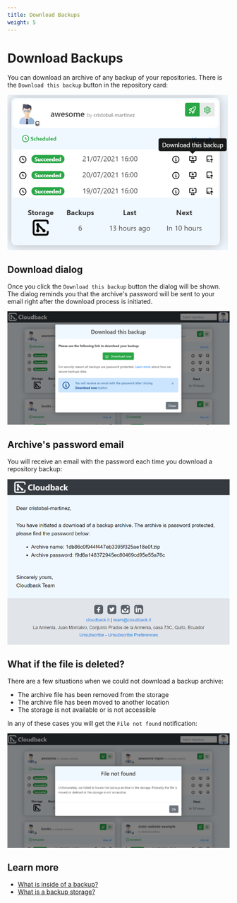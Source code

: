 ```yaml
---
title: Download Backups
weight: 5
---
```


# Download Backups

You can download an archive of any backup of your repositories. There is the `Download this backup` button in the repository card:

<img src="/static/features/download-this-backup.png" alt="Download this backup" width=500/>

## Download dialog

Once you click the `Download this backup` button the dialog will be shown. The dialog reminds you that the archive's password will be sent to your email right after the download process is initiated.

<img src="/static/features/download-dialog.png" alt="Download dialog"/>

## Archive's password email

You will receive an email with the password each time you download a repository backup:

<img src="/static/features/password-email.png" alt="Password email"/>

## What if the file is deleted?

There are a few situations when we could not download a backup archive:

- The archive file has been removed from the storage
- The archive file has been moved to another location
- The storage is not available or is not accessible

In any of these cases you will get the `File not found` notification:

<img src="/static/features/file-not-found.png" alt="File not found"/>

## Learn more

- [What is inside of a backup?](/features/metadata)
- [What is a backup storage?](/features/various-backup-storages)

